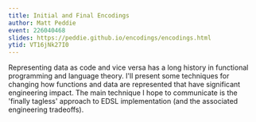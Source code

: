 ```yaml
---
title: Initial and Final Encodings
author: Matt Peddie
event: 226040468
slides: https://peddie.github.io/encodings/encodings.html
ytid: VT16jNk27I0
---
```

Representing data as code and vice versa has a long history in functional
programming and language theory. I'll present some techniques for changing how
functions and data are represented that have significant engineering impact.
The main technique I hope to communicate is the 'finally tagless' approach to
EDSL implementation (and the associated engineering tradeoffs).

